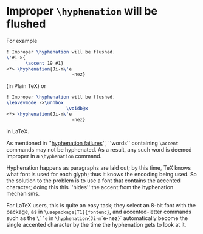 # Improper `\hyphenation` will be flushed

For example
```latex
! Improper \hyphenation will be flushed.
\'#1->{
       \accent 19 #1}
<*> \hyphenation{Ji-m\'e
                        -nez}
```
(in Plain TeX) or
```latex
! Improper \hyphenation will be flushed.
\leavevmode ->\unhbox 
                      \voidb@x 
<*> \hyphenation{Ji-m\'e
                        -nez}
```
in LaTeX.

As mentioned in
  ''[hyphenation failures](./FAQ-nohyph.html)'',
''words'' containing `\accent` commands may not be hyphenated.  As
a result, any such word is deemed improper in a `\hyphenation`
command.

Hyphenation happens as paragraphs are laid out; by this time, TeX
knows what font is used for each glyph; thus it knows the encoding
being used.  So the solution to the problem is to use a font that
contains the accented character; doing this this ''hides'' the accent
from the hyphenation mechanisms.

For LaTeX users, this is quite an easy task; they select an 8-bit
font with the package, as in `\usepackage[T1]{fontenc}`, and
accented-letter commands such as the `\``e` in
`\hyphenation{Ji-m`\`e-nez}` automatically become the
single accented character by the time the hyphenation gets to look at
it.


